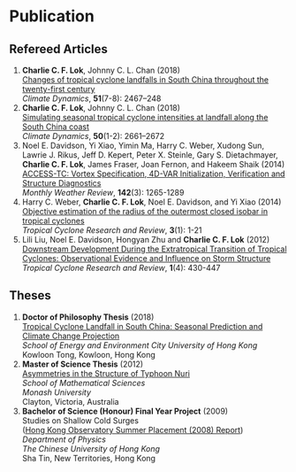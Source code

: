 # Publication

## Refereed Articles
1. **Charlie C. F. Lok**, Johnny C. L. Chan (2018)  
[Changes of tropical cyclone landfalls in South China throughout the twenty-first century](http://link.springer.com/article/10.1007/s00382-017-4023-0)  
*Climate Dynamics*, **51**(7-8): 2467–248
1. **Charlie C. F. Lok**, Johnny C. L. Chan (2018)  
[Simulating seasonal tropical cyclone intensities at landfall along the South China coast](http://link.springer.com/article/10.1007/s00382-017-3762-2)  
*Climate Dynamics*, **50**(1-2): 2661–2672
1. Noel E. Davidson, Yi Xiao, Yimin Ma, Harry C. Weber, Xudong Sun, Lawrie J. Rikus, Jeff D. Kepert, Peter X. Steinle, Gary S. Dietachmayer, **Charlie C. F. Lok**, James Fraser, Joan Fernon, and Hakeem Shaik (2014)  
[ACCESS-TC: Vortex Specification, 4D-VAR Initialization, Verification and Structure Diagnostics](http://journals.ametsoc.org/doi/abs/10.1175/MWR-D-13-00062.1)  
*Monthly Weather Review*, **142**(3): 1265-1289
1. Harry C. Weber, **Charlie C. F. Lok**, Noel E. Davidson, and Yi Xiao (2014)  
[Objective estimation of the radius of the outermost closed isobar in tropical cyclones](http://tcrr.typhoon.org.cn/EN/abstract/abstract32.shtml)  
*Tropical Cyclone Research and Review*, **3**(1): 1-21
1. Lili Liu, Noel E. Davidson, Hongyan Zhu and **Charlie C. F. Lok** (2012)  
[Downstream Development During the Extratropical Transition of Tropical Cyclones: Observational Evidence and Influence on Storm Structure](http://tcrr.typhoon.org.cn/EN/abstract/abstract5.shtml)  
*Tropical Cyclone Research and Review*, **1**(4): 430-447

## Theses
1. **Doctor of Philosophy Thesis** (2018)  
[Tropical Cyclone Landfall in South China: Seasonal Prediction and Climate Change Projection](https://scholars.cityu.edu.hk/en/theses/theses(f246853c-93bf-4772-a05c-75b850bf7e8b).html)  
*School of Energy and Environment
City University of Hong Kong*  
Kowloon Tong, Kowloon, Hong Kong
1. **Master of Science Thesis** (2012)  
[Asymmetries in the Structure of Typhoon Nuri](http://search.lib.monash.edu/primo_library/libweb/action/display.do?doc=catau21149668090001751)  
*School of Mathematical Sciences  
Monash University*  
Clayton, Victoria, Australia
1. **Bachelor of Science (Honour) Final Year Project** (2009)  
Studies on Shallow Cold Surges  
([Hong Kong Observatory Summer Placement (2008) Report](http://www.phy.cuhk.edu.hk/hko/08/report_LokChonFai.pdf))  
*Department of Physics  
The Chinese University of Hong Kong*  
Sha Tin, New Territories, Hong Kong
